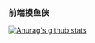### 前端摸鱼侠
[![Anurag's github stats](https://github-readme-stats-git-masterrstaa-rickstaa.vercel.app/api?username=xbcc123&show_icons=true&show_owner=true&theme=transparent)](https://github.com/anuraghazra/github-readme-stats)
